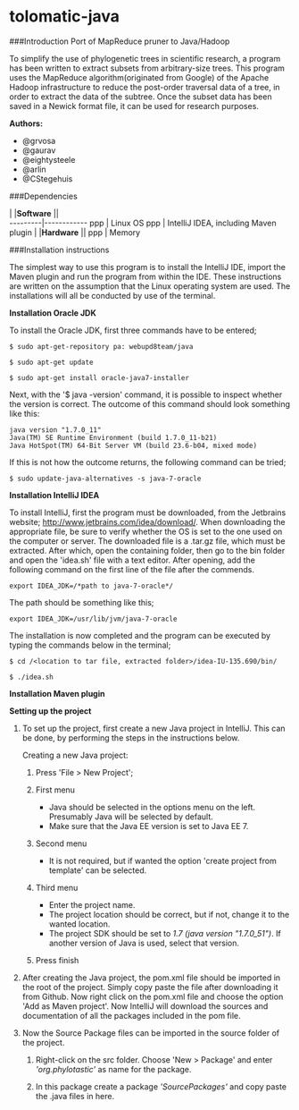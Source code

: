 tolomatic-java
==============

###Introduction
Port of MapReduce pruner to Java/Hadoop

To simplify the use of phylogenetic trees in scientific research, a program has been written
to extract subsets from arbitrary-size trees. This program uses the MapReduce algorithm(originated from Google)
of the Apache Hadoop infrastructure to reduce the post-order traversal data of a tree, in order to extract the data
of the subtree. Once the subset data has been saved in a Newick format file, it can be used for research purposes.

**Authors:**
- @grvosa           
- @gaurav           
- @eightysteele
- @arlin
- @CStegehuis


###Dependencies

|       |**Software**  ||   
---------|------------
ppp | Linux OS
ppp | IntelliJ IDEA, including Maven plugin
|       |**Hardware**    ||
ppp | Memory


###Installation instructions

The simplest way to use this program is to install the IntelliJ IDE, import the Maven plugin and run the 
program from within the IDE. These instructions are written on the assumption that the Linux operating 
system are used. The installations will all be conducted by use of the terminal.    


**Installation Oracle JDK**

To install the Oracle JDK, first three commands have to be entered;
    
    $ sudo apt-get-repository pa: webupd8team/java
    
    $ sudo apt-get update
    
    $ sudo apt-get install oracle-java7-installer
    
Next, with the '$ java -version' command, it is possible to inspect whether the version is correct.
The outcome of this command should look something like this:

    java version "1.7.0_11"
    Java(TM) SE Runtime Environment (build 1.7.0_11-b21)
    Java HotSpot(TM) 64-Bit Server VM (build 23.6-b04, mixed mode)

If this is not how the outcome returns, the following command can be tried;
    
    $ sudo update-java-alternatives -s java-7-oracle


**Installation IntelliJ IDEA**

To install IntelliJ, first the program must be downloaded, from the Jetbrains 
website; http://www.jetbrains.com/idea/download/. When downloading the appropriate file, be sure to
verify whether the OS is set to the one used on the computer or server. 
The downloaded file is a .tar.gz file, which must be extracted. After which, open the containing folder, 
then go to the bin folder and open the 'idea.sh' file with a text editor. After opening, add the following
command on the first line of the file after the commends.
    
    export IDEA_JDK=/*path to java-7-oracle*/

The path should be something like this;
    
    export IDEA_JDK=/usr/lib/jvm/java-7-oracle

The installation is now completed and the program can be executed by typing the commands below in
the terminal;

    $ cd /<location to tar file, extracted folder>/idea-IU-135.690/bin/
    
    $ ./idea.sh
       
    
**Installation Maven plugin**



**Setting up the project**

1. To set up the project, first create a new Java project in IntelliJ. This can be done, by performing the steps
in the instructions below.

    Creating a new Java project:   
    
    1. Press 'File > New Project';
    
    2. First menu
        * Java should be selected in the options menu on the left. Presumably Java will be selected by default.
        * Make sure that the Java EE version is set to Java EE 7. 
    
    3. Second menu
        * It is not required, but if wanted the option 'create project from template' can be selected.
        
    4. Third menu
        * Enter the project name. 
        * The project location should be correct, but if not, change it to the
        wanted location. 
        * The project SDK should be set to *1.7 (java version "1.7.0_51")*. If another version of Java is used, 
         select that version. 
    
    5. Press finish

2. After creating the Java project, the pom.xml file should be imported in the root of the project. Simply copy paste the file 
after downloading it from Github. Now right click on the pom.xml file and choose the option 'Add as Maven project'. 
Now IntelliJ will download the sources and documentation of all the packages included in the pom file. 

3. Now the Source Package files can be imported in the source folder of the project.

    1. Right-click on the src folder. Choose 'New > Package' and enter *'org.phylotastic'* as name for the package.
    
    2. In this package create a package *'SourcePackages'* and copy paste the .java files in here. 
